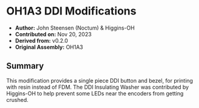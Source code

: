 # OH1A3 DDI Modifications
- **Author:** John Steensen (Noctum) & Higgins-OH
- **Contributed on:** Nov 20, 2023 
- **Derived from:** v0.2.0
- **Original Assembly:** OH1A3

## Summary
This modification provides a single piece DDI button and bezel, for printing with resin instead of FDM. The DDI Insulating Washer was contributed by Higgins-OH to help prevent some LEDs near the encoders from getting crushed.